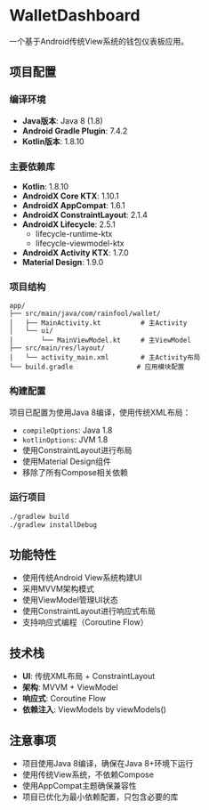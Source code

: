 # WalletDashboard

一个基于Android传统View系统的钱包仪表板应用。

## 项目配置

### 编译环境
- **Java版本**: Java 8 (1.8)
- **Android Gradle Plugin**: 7.4.2
- **Kotlin版本**: 1.8.10

### 主要依赖库
- **Kotlin**: 1.8.10
- **AndroidX Core KTX**: 1.10.1
- **AndroidX AppCompat**: 1.6.1
- **AndroidX ConstraintLayout**: 2.1.4
- **AndroidX Lifecycle**: 2.5.1
  - lifecycle-runtime-ktx
  - lifecycle-viewmodel-ktx
- **AndroidX Activity KTX**: 1.7.0
- **Material Design**: 1.9.0

### 项目结构
```
app/
├── src/main/java/com/rainfool/wallet/
│   ├── MainActivity.kt          # 主Activity
│   └── ui/
│       └── MainViewModel.kt     # 主ViewModel
├── src/main/res/layout/
│   └── activity_main.xml        # 主Activity布局
└── build.gradle                # 应用模块配置
```

### 构建配置
项目已配置为使用Java 8编译，使用传统XML布局：
- `compileOptions`: Java 1.8
- `kotlinOptions`: JVM 1.8
- 使用ConstraintLayout进行布局
- 使用Material Design组件
- 移除了所有Compose相关依赖

### 运行项目
```bash
./gradlew build
./gradlew installDebug
```

## 功能特性
- 使用传统Android View系统构建UI
- 采用MVVM架构模式
- 使用ViewModel管理UI状态
- 使用ConstraintLayout进行响应式布局
- 支持响应式编程（Coroutine Flow）

## 技术栈
- **UI**: 传统XML布局 + ConstraintLayout
- **架构**: MVVM + ViewModel
- **响应式**: Coroutine Flow
- **依赖注入**: ViewModels by viewModels()

## 注意事项
- 项目使用Java 8编译，确保在Java 8+环境下运行
- 使用传统View系统，不依赖Compose
- 使用AppCompat主题确保兼容性
- 项目已优化为最小依赖配置，只包含必要的库 